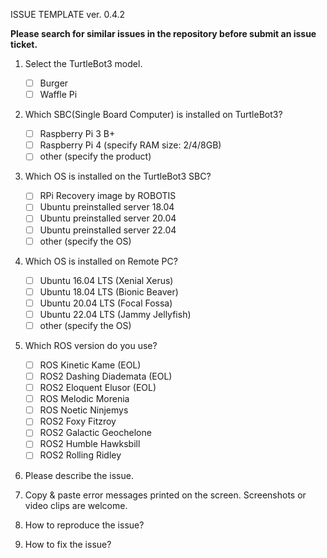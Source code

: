 ISSUE TEMPLATE ver. 0.4.2

**Please search for similar issues in the repository before submit an issue ticket.**

1. Select the TurtleBot3 model.

    - [ ] Burger
    - [ ] Waffle Pi

2. Which SBC(Single Board Computer) is installed on TurtleBot3?

    - [ ] Raspberry Pi 3 B+
    - [ ] Raspberry Pi 4 (specify RAM size: 2/4/8GB)
    - [ ] other (specify the product)

3. Which OS is installed on the TurtleBot3 SBC?

    - [ ] RPi Recovery image by ROBOTIS
    - [ ] Ubuntu preinstalled server 18.04
    - [ ] Ubuntu preinstalled server 20.04
    - [ ] Ubuntu preinstalled server 22.04
    - [ ] other (specify the OS)

4. Which OS is installed on Remote PC?

    - [ ] Ubuntu 16.04 LTS (Xenial Xerus)
    - [ ] Ubuntu 18.04 LTS (Bionic Beaver)
    - [ ] Ubuntu 20.04 LTS (Focal Fossa)
    - [ ] Ubuntu 22.04 LTS (Jammy Jellyfish)
    - [ ] other (specify the OS)

5. Which ROS version do you use?

    - [ ] ROS Kinetic Kame (EOL)
    - [ ] ROS2 Dashing Diademata (EOL)
    - [ ] ROS2 Eloquent Elusor (EOL)
    - [ ] ROS Melodic Morenia
    - [ ] ROS Noetic Ninjemys
    - [ ] ROS2 Foxy Fitzroy
    - [ ] ROS2 Galactic Geochelone
    - [ ] ROS2 Humble Hawksbill
    - [ ] ROS2 Rolling Ridley

6. Please describe the issue.

7. Copy & paste error messages printed on the screen. Screenshots or video clips are welcome.

8. How to reproduce the issue?

9. How to fix the issue?
